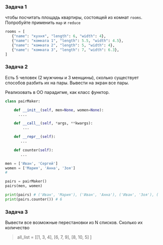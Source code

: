 ### Задача 1
чтобы посчитать площадь квартиры, состоящей из комнат `rooms`. Попробуйте применить `map` и `reduce`

 ```python
 rooms = [
    {"name": "кухня", "length": 6, "width": 4},
    {"name": "комната 1", "length": 5.5, "width": 4.5},
    {"name": "комната 2", "length": 5, "width": 4},
    {"name": "комната 3", "length": 7, "width": 6.3},
]
```


### Задача 2
Есть 5 человек (2 мужчины и 3 менщины), сколько существует способов разбить их на пары. Вывести на экран все пары.

Реализовать в ОО парадигме, как класс функтор.

```python
class pairMaker:

    def __init__(self, men=None, women=None):
      ....

    def __call__(self, *args, **kwargs):
        ...

    def __repr__(self):
       ...

    def counter(self):
       ...

men = ['Иван', 'Сергей']
women = ['Мария', 'Анна', 'Зоя']
#

pairs = pairMaker()
pairs(men, women)

print(pairs) # ('Иван', 'Мария'), ('Иван', 'Анна'), ('Иван', 'Зоя'), ('Сергей', 'Мария'), ('Сергей', 'Анна'), ('Сергей', 'Зоя')
print(pairs.counter()) # 6


```

### Задача 3

Вывести все возможные перестановки из N списков. Сколько их количество

>all_list = [[1, 3, 4], [6, 7, 9], [8, 10, 5] ]